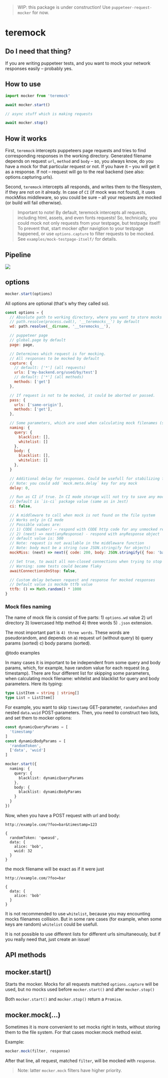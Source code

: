 > WIP: this package is under construction! Use `puppeteer-request-mocker` for now.

# teremock

## Do I need that thing?

If you are writing puppeteer tests, and you want to mock your network responses easily – probably yes.

## How to use

```js
import mocker from 'teremock'

await mocker.start()

// async stuff which is making requests

await mocker.stop()
```

## How it works

First, `teremock` intercepts puppeteers page requests and tries to find corresponding responses in the working directory. Generated filename depends on request `url`, `method` and `body` – so, you always know, do you have a mock for that particular request or not. If you have it – you will get it as a response. If not – request will go to the real backend (see also: options.capturing.urls).

Second, `teremock` intercepts all responds, and writes them to the filesystem, if they are not on it already. In case of `CI` (if mock was not found), it uses mockMiss middleware, so you could be sure – all your requests are mocked (or build will fail otherwise).

> Important to note! By default, teremock intercepts all requests, including html, assets, and even fonts requests! So, technically, you could mock not only requests from your testpage, but testpage itself! To prevent that, start mocker _after_ navigtion to your testpage happened, or use `options.capture` to filter requests to be mocked. See `examples/mock-testpage-itself/` for details.

## Pipeline

<img src="assets/pipeline.svg" />

## options

```js
mocker.start(options)
```
All options are optional (that's why they called so).

```js
const options = {
  // Absolute path to working directory, where you want to store mocks
  // path.resolve(process.cwd(), '__teremocks__') by default
  wd: path.resolve(__dirname, '__teremocks__'),

  // puppeteer page
  // global.page by default
  page: page,

  // Determines which request is for mocking.
  // All responses to be mocked by default
  capture: {
    // default: ['*'] (all requests)
    urls: ['my-backend.org/used/by/test']
    // default: ['*'] (all methods)
    methods: ['get']
  },

  // If request is not to be mocked, it could be aborted or passed.
  pass: {
    urls: ['same-origin'],
    methods: ['get'],
  },

  // Some parameters, which are used when calculating mock filenames (see below `Mock files naming` section)
  naming: {
    query: {
      blacklist: [],
      whitelist: []
    },
    body: {
      blacklist: [],
      whitelist: []
    },
  }

  // Additional delay for responses. Could be usefull for stabilizing flacky tests.
  // Note: you could add `mock.meta.delay` key for any mock
  delay: 0,

  // Run as CI if true. In CI mode storage will not try to save any mocks.
  // Default is `is-ci` package value (same as in Jest)
  ci: false,

  // A middleware to call when mock is not found on the file system
  // Works only in CI mode
  // Possible values are:
  // 1) CODE (number) – respond with CODE http code for any unmocked request (e.g. 200)
  // 2) (next) => next(anyResponse) - respond with anyResponse object
  // default value is: 500
  // Note: request is not available in the middleware function
  // Note: body must be a string (use JSON.stringify for objects)
  mockMiss: (next) => next({ code: 200, body: JSON.stringify({ foo: 'bar' }) }),

  // Set true, to await all non-closed connections when trying to stop mocker
  // Warning: some tests could became flaky
  awaitConnectionsOnStop: false,

  // Custom delay between request and response for mocked responses
  // Default value is mockde ttfb value
  ttfb: () => Math.random() * 1000
}
```

### Mock files naming

The name of mock file is consist of five parts: 1) `options.wd` value 2) url directory 3) lowercased http method 4) three words 5) `.json` extension.

The most important part is `4) three words`. These words are pseudorandom, and depends on a) request url (without query) b) query params (sorted) c) body params (sorted).

@todo examples

In many cases it is important to be independent from some query and body params, which, for example, have random value for each request (e.g. timestamp). There are four different list for skipping some parameters, when calculating mock filename: whitelist and blacklist for query and body parameters. Here its typing:

```ts
type ListItem = string | string[]
type List = ListItem[]
```
For example, you want to skip `timestamp` GET-parameter, `randomToken` and nested `data.wuid` POST-parameters. Then, you need to construct two lists, and set them to mocker options:

```ts
const dynamicQueryParams = [
  'timestamp'
]
const dynamicBodyParams = [
  'randomToken',
  ['data', 'wuid']
]

mocker.start({
  naming: {
    query: {
      blacklist: dynamicQueryParams
    },
    body: {
      blacklist: dynamicBodyParams
    }
  }
})
```
Now, when you have a POST request with url and body:
```
http://example.com/?foo=bar&timestamp=123

{
  randomToken: 'qweasd',
  data: {
    alice: 'bob',
    wuid: 32
  }
}
```
the mock filename will be exact as if it were just
```
http://example.com/?foo=bar

{
  data: {
    alice: 'bob'
  }
}
```

It is not recommended to use `whitelist`, because you may encounting mocks filenames collision. But in some rare cases (for example, when some keys are random) `whitelist` could be usefull.

It is not possible to use different lists for different urls simultaneously, but if you really need that, just create an issue!

## API methods

## mocker.start()

Starts the mocker. Mocks for all requests matched `options.capture` will be used, but no mocks used before `mocker.start()` and after `mocker.stop()`

Both `mocker.start()` and `mocker.stop()` return a `Promise`.

## mocker.mock(...)

Sometimes it is more convenient to set mocks right in tests, without storing them to the file system. For that cases mocker.mock method exist.

Example:
```js
mocker.mock(filter, response)
```
After that line, all request, matched `filter`, will be mocked with `response`.

> Note: latter `mocker.mock` filters have higher priority.
